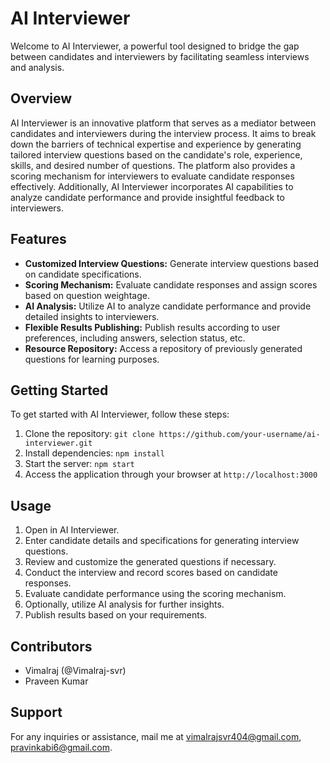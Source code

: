 # AI Interviewer

Welcome to AI Interviewer, a powerful tool designed to bridge the gap between candidates and interviewers by facilitating seamless interviews and analysis.

## Overview

AI Interviewer is an innovative platform that serves as a mediator between candidates and interviewers during the interview process. It aims to break down the barriers of technical expertise and experience by generating tailored interview questions based on the candidate's role, experience, skills, and desired number of questions. The platform also provides a scoring mechanism for interviewers to evaluate candidate responses effectively. Additionally, AI Interviewer incorporates AI capabilities to analyze candidate performance and provide insightful feedback to interviewers.

## Features

- **Customized Interview Questions:** Generate interview questions based on candidate specifications.
- **Scoring Mechanism:** Evaluate candidate responses and assign scores based on question weightage.
- **AI Analysis:** Utilize AI to analyze candidate performance and provide detailed insights to interviewers.
- **Flexible Results Publishing:** Publish results according to user preferences, including answers, selection status, etc.
- **Resource Repository:** Access a repository of previously generated questions for learning purposes.

## Getting Started

To get started with AI Interviewer, follow these steps:

1. Clone the repository: `git clone https://github.com/your-username/ai-interviewer.git`
2. Install dependencies: `npm install`
3. Start the server: `npm start`
4. Access the application through your browser at `http://localhost:3000`

## Usage

1. Open in AI Interviewer.
2. Enter candidate details and specifications for generating interview questions.
3. Review and customize the generated questions if necessary.
4. Conduct the interview and record scores based on candidate responses.
5. Evaluate candidate performance using the scoring mechanism.
6. Optionally, utilize AI analysis for further insights.
7. Publish results based on your requirements.

## Contributors

- Vimalraj (@Vimalraj-svr)
- Praveen Kumar

## Support

For any inquiries or assistance, mail me at vimalrajsvr404@gmail.com, pravinkabi6@gmail.com.

